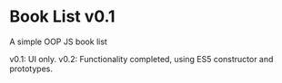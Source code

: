 # Book List v0.1
A simple OOP JS book list

v0.1: UI only.
v0.2: Functionality completed, using ES5 constructor and prototypes.
